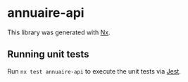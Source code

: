 # annuaire-api

This library was generated with [Nx](https://nx.dev).

## Running unit tests

Run `nx test annuaire-api` to execute the unit tests via [Jest](https://jestjs.io).
